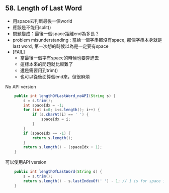 ## 58. Length of Last Word

* 用space去判斷最後一個world
* 應該是不能用split()
* 問題變成：最後一個space距離end為多長？
* problem misunderstanding : 當給一個字串都沒有space, 那個字串本身就是last word, 第一次想的時候以為是一定要有space
* [FAIL] 
  * 當最後一個字有space的時候也要算進去
  * 這樣本來的問題就比較難了
  * 還是需要用到trim()
  * 也可以從後面算個end來，但很麻煩

No API version

```java
    public int lengthOfLastWord_noAPI(String s) {
        s = s.trim();
        int spaceIdx = -1;
        for (int i=0; i<s.length(); i++) {
            if (s.charAt(i) == ' ') {
                spaceIdx = i;
            }
        }
        if (spaceIdx == -1) {
            return s.length();
        }
        return s.length() - (spaceIdx + 1);
    }
```

可以使用API version

```java
    public int lengthOfLastWord(String s) {
        s = s.trim();
        return s.length() - s.lastIndexOf(' ') - 1; // 1 is for space itself.
    }
```

